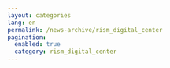 ```yaml
---
layout: categories
lang: en
permalink: /news-archive/rism_digital_center
pagination: 
  enabled: true
  category: rism_digital_center
---
```

